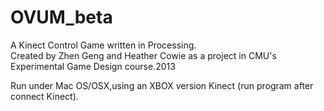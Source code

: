 OVUM_beta
=========

A Kinect Control Game written in Processing.  
Created by Zhen Geng and Heather Cowie as a project in CMU's Experimental Game Design course.2013

Run under Mac OS/OSX,using an XBOX version Kinect (run program after connect Kinect).

